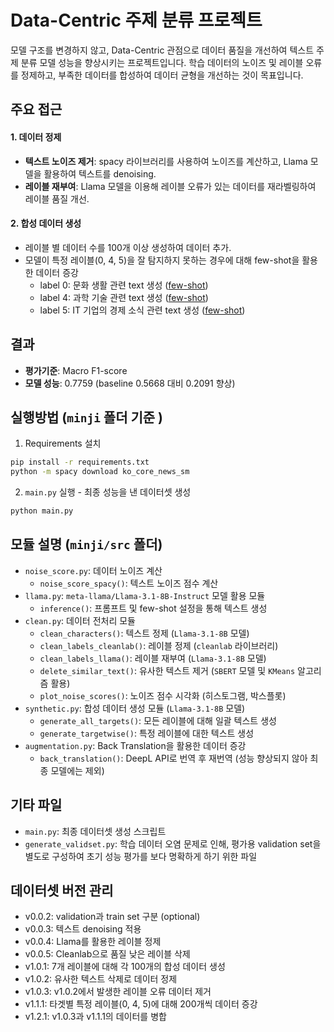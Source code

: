 # Data-Centric 주제 분류 프로젝트
모델 구조를 변경하지 않고, Data-Centric 관점으로 데이터 품질을 개선하여 텍스트 주제 분류 모델 성능을 향상시키는 프로젝트입니다. 학습 데이터의 노이즈 및 레이블 오류를 정제하고, 부족한 데이터를 합성하여 데이터 균형을 개선하는 것이 목표입니다.

## 주요 접근
#### 1. 데이터 정제
- **텍스트 노이즈 제거**: spacy 라이브러리를 사용하여 노이즈를 계산하고, Llama 모델을 활용하여 텍스트를 denoising.
- **레이블 재부여**: Llama 모델을 이용해 레이블 오류가 있는 데이터를 재라벨링하여 레이블 품질 개선.
#### 2. 합성 데이터 생성
- 레이블 별 데이터 수를 100개 이상 생성하여 데이터 추가.
- 모델이 특정 레이블(0, 4, 5)을 잘 탐지하지 못하는 경우에 대해 few-shot을 활용한 데이터 증강
    - label 0: 문화 생활 관련 text 생성 ([few-shot](./prompt/synthetic_fewshot_0.json))
    - label 4: 과학 기술 관련 text 생성 ([few-shot](./prompt/synthetic_fewshot_4.json))
    - label 5: IT 기업의 경제 소식 관련 text 생성 ([few-shot](./prompt/synthetic_fewshot_5.json))

## 결과
- **평가기준**: Macro F1-score
- **모델 성능**: 0.7759 (baseline 0.5668 대비 0.2091 향상)

## 실행방법 (`minji` 폴더 기준 )
1. Requirements 설치
```bash
pip install -r requirements.txt
python -m spacy download ko_core_news_sm
```

2. `main.py` 실행 - 최종 성능을 낸 데이터셋 생성
```bash
python main.py
```

## 모듈 설명 (`minji/src` 폴더)
- `noise_score.py`: 데이터 노이즈 계산
    - `noise_score_spacy()`: 텍스트 노이즈 점수 계산
- `llama.py`: `meta-llama/Llama-3.1-8B-Instruct` 모델 활용 모듈
    - `inference()`: 프롬프트 및 few-shot 설정을 통해 텍스트 생성
- `clean.py`: 데이터 전처리 모듈
    - `clean_characters()`: 텍스트 정제 (`Llama-3.1-8B` 모델)
    - `clean_labels_cleanlab()`: 레이블 정제 (`cleanlab` 라이브러리)
    - `clean_labels_llama()`: 레이블 재부여 (`Llama-3.1-8B` 모델)
    - `delete_similar_text()`: 유사한 텍스트 제거 (`SBERT` 모델 및 `KMeans` 알고리즘 활용)
    - `plot_noise_scores()`: 노이즈 점수 시각화 (히스토그램, 박스플롯)
- `synthetic.py`: 합성 데이터 생성 모듈 (`Llama-3.1-8B` 모델)
    - `generate_all_targets()`: 모든 레이블에 대해 일괄 텍스트 생성
    - `generate_targetwise()`: 특정 레이블에 대한 텍스트 생성
- `augmentation.py`: Back Translation을 활용한 데이터 증강
    - `back_translation()`: DeepL API로 번역 후 재번역 (성능 향상되지 않아 최종 모델에는 제외)

## 기타 파일
- `main.py`: 최종 데이터셋 생성 스크립트
- `generate_validset.py`: 학습 데이터 오염 문제로 인해, 평가용 validation set을 별도로 구성하여 초기 성능 평가를 보다 명확하게 하기 위한 파일

## 데이터셋 버전 관리
- v0.0.2: validation과 train set 구분 (optional)
- v0.0.3: 텍스트 denoising 적용
- v0.0.4: Llama를 활용한 레이블 정제
- v0.0.5: Cleanlab으로 품질 낮은 레이블 삭제
- v1.0.1: 7개 레이블에 대해 각 100개의 합성 데이터 생성
- v1.0.2: 유사한 텍스트 삭제로 데이터 정제
- v1.0.3: v1.0.2에서 발생한 레이블 오류 데이터 제거
- v1.1.1: 타겟별 특정 레이블(0, 4, 5)에 대해 200개씩 데이터 증강
- v1.2.1: v1.0.3과 v1.1.1의 데이터를 병합

